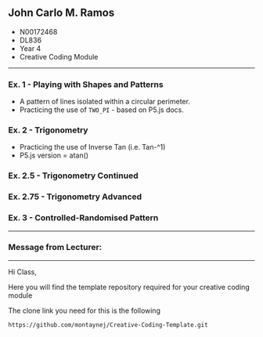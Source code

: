 ## John Carlo M. Ramos 
- N00172468
- DL836
- Year 4
- Creative Coding Module

---

### Ex. 1 - Playing with Shapes and Patterns
- A pattern of lines isolated within a circular perimeter.
- Practicing the use of `TWO_PI` - based on P5.js docs.

### Ex. 2 - Trigonometry
- Practicing the use of Inverse Tan (i.e. Tan-^1)
- P5.js version = atan()

### Ex. 2.5 - Trigonometry Continued

### Ex. 2.75 - Trigonometry Advanced

### Ex. 3 - Controlled-Randomised Pattern

---
### Message from Lecturer:
---
Hi Class,

Here you will find the template repository required for your creative coding module

The clone link you need for this is the following

```
https://github.com/montaynej/Creative-Coding-Template.git
```
